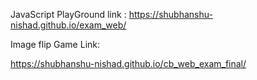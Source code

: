 
JavaScript PlayGround link : https://shubhanshu-nishad.github.io/exam_web/

Image flip Game Link:

https://shubhanshu-nishad.github.io/cb_web_exam_final/

